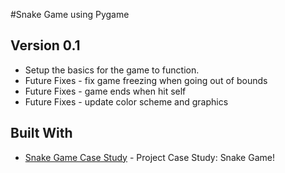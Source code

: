 #Snake Game using Pygame

## Version 0.1

* Setup the basics for the game to function.
* Future Fixes - fix game freezing when going out of bounds
* Future Fixes - game ends when hit self
* Future Fixes - update color scheme and graphics

## Built With

* [Snake Game Case Study](https://csermoocs.adelaide.edu.au/library/ProjectCaseStudy-SnakeGame.pdf) - Project Case Study: Snake Game!